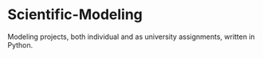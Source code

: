 # Scientific-Modeling

Modeling projects, both individual and as university assignments, written in Python.

